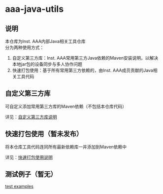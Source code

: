 # aaa-java-utils

## 说明

本仓库为Inst. AAA内部Java相关工具仓库  
分为两种使用方式：

1. 自定义第三方库：Inst. AAA常用第三方Java依赖的Maven安装说明，以解决本地jar包的设备同步与多人协作问题
2. 快速打包使用：基于所有常用第三方依赖的，由Inst. AAA成员贡献的Java相关工具代码

## 自定义第三方库
可自定义添加常用第三方库的Maven依赖（不包括本仓库代码）

详见：[自定义第三方库说明](docs/custom-third-party.md)

## 快速打包使用（暂未发布）
将本仓库工具代码连同所有最新依赖库一并添加到Maven依赖中

详见：[快速打包使用说明](docs/quick-use.md)

## 测试例子（暂无）
[test examples](./src/test/java)   
